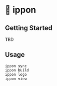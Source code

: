 # 🥇 ippon

## Getting Started

TBD

## Usage

```shell
ippon sync
ippon build
ippon logo
ippon view
```